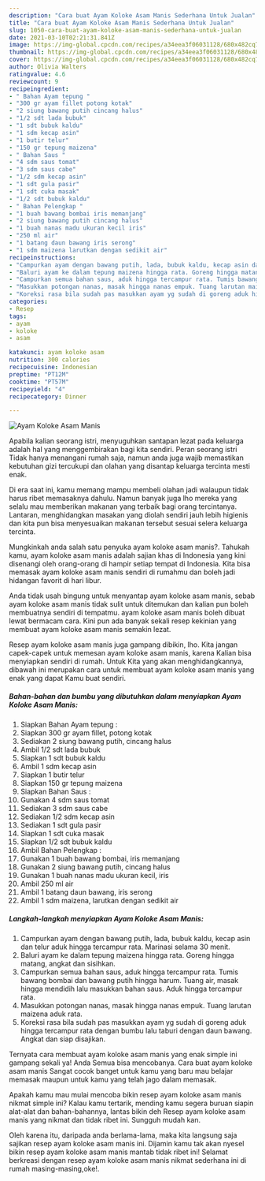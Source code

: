 ```yaml
---
description: "Cara buat Ayam Koloke Asam Manis Sederhana Untuk Jualan"
title: "Cara buat Ayam Koloke Asam Manis Sederhana Untuk Jualan"
slug: 1050-cara-buat-ayam-koloke-asam-manis-sederhana-untuk-jualan
date: 2021-03-10T02:21:31.841Z
image: https://img-global.cpcdn.com/recipes/a34eea3f06031128/680x482cq70/ayam-koloke-asam-manis-foto-resep-utama.jpg
thumbnail: https://img-global.cpcdn.com/recipes/a34eea3f06031128/680x482cq70/ayam-koloke-asam-manis-foto-resep-utama.jpg
cover: https://img-global.cpcdn.com/recipes/a34eea3f06031128/680x482cq70/ayam-koloke-asam-manis-foto-resep-utama.jpg
author: Olivia Walters
ratingvalue: 4.6
reviewcount: 9
recipeingredient:
- " Bahan Ayam tepung "
- "300 gr ayam fillet potong kotak"
- "2 siung bawang putih cincang halus"
- "1/2 sdt lada bubuk"
- "1 sdt bubuk kaldu"
- "1 sdm kecap asin"
- "1 butir telur"
- "150 gr tepung maizena"
- " Bahan Saus "
- "4 sdm saus tomat"
- "3 sdm saus cabe"
- "1/2 sdm kecap asin"
- "1 sdt gula pasir"
- "1 sdt cuka masak"
- "1/2 sdt bubuk kaldu"
- " Bahan Pelengkap "
- "1 buah bawang bombai iris memanjang"
- "2 siung bawang putih cincang halus"
- "1 buah nanas madu ukuran kecil iris"
- "250 ml air"
- "1 batang daun bawang iris serong"
- "1 sdm maizena larutkan dengan sedikit air"
recipeinstructions:
- "Campurkan ayam dengan bawang putih, lada, bubuk kaldu, kecap asin dan telur aduk hingga tercampur rata. Marinasi selama 30 menit."
- "Baluri ayam ke dalam tepung maizena hingga rata. Goreng hingga matang, angkat dan sisihkan."
- "Campurkan semua bahan saus, aduk hingga tercampur rata. Tumis bawang bombai dan bawang putih hingga harum. Tuang air, masak hingga mendidih lalu masukkan bahan saus. Aduk hingga tercampur rata."
- "Masukkan potongan nanas, masak hingga nanas empuk. Tuang larutan maizena aduk rata."
- "Koreksi rasa bila sudah pas masukkan ayam yg sudah di goreng aduk hingga tercampur rata dengan bumbu lalu taburi dengan daun bawang. Angkat dan siap disajikan."
categories:
- Resep
tags:
- ayam
- koloke
- asam

katakunci: ayam koloke asam 
nutrition: 300 calories
recipecuisine: Indonesian
preptime: "PT12M"
cooktime: "PT57M"
recipeyield: "4"
recipecategory: Dinner

---
```



![Ayam Koloke Asam Manis](https://img-global.cpcdn.com/recipes/a34eea3f06031128/680x482cq70/ayam-koloke-asam-manis-foto-resep-utama.jpg)

Apabila kalian seorang istri, menyuguhkan santapan lezat pada keluarga adalah hal yang menggembirakan bagi kita sendiri. Peran seorang istri Tidak hanya menangani rumah saja, namun anda juga wajib memastikan kebutuhan gizi tercukupi dan olahan yang disantap keluarga tercinta mesti enak.

Di era  saat ini, kamu memang mampu membeli olahan jadi walaupun tidak harus ribet memasaknya dahulu. Namun banyak juga lho mereka yang selalu mau memberikan makanan yang terbaik bagi orang tercintanya. Lantaran, menghidangkan masakan yang diolah sendiri jauh lebih higienis dan kita pun bisa menyesuaikan makanan tersebut sesuai selera keluarga tercinta. 



Mungkinkah anda salah satu penyuka ayam koloke asam manis?. Tahukah kamu, ayam koloke asam manis adalah sajian khas di Indonesia yang kini disenangi oleh orang-orang di hampir setiap tempat di Indonesia. Kita bisa memasak ayam koloke asam manis sendiri di rumahmu dan boleh jadi hidangan favorit di hari libur.

Anda tidak usah bingung untuk menyantap ayam koloke asam manis, sebab ayam koloke asam manis tidak sulit untuk ditemukan dan kalian pun boleh membuatnya sendiri di tempatmu. ayam koloke asam manis boleh dibuat lewat bermacam cara. Kini pun ada banyak sekali resep kekinian yang membuat ayam koloke asam manis semakin lezat.

Resep ayam koloke asam manis juga gampang dibikin, lho. Kita jangan capek-capek untuk memesan ayam koloke asam manis, karena Kalian bisa menyiapkan sendiri di rumah. Untuk Kita yang akan menghidangkannya, dibawah ini merupakan cara untuk membuat ayam koloke asam manis yang enak yang dapat Kamu buat sendiri.

<!--inarticleads1-->

##### Bahan-bahan dan bumbu yang dibutuhkan dalam menyiapkan Ayam Koloke Asam Manis:

1. Siapkan  Bahan Ayam tepung :
1. Siapkan 300 gr ayam fillet, potong kotak
1. Sediakan 2 siung bawang putih, cincang halus
1. Ambil 1/2 sdt lada bubuk
1. Siapkan 1 sdt bubuk kaldu
1. Ambil 1 sdm kecap asin
1. Siapkan 1 butir telur
1. Siapkan 150 gr tepung maizena
1. Siapkan  Bahan Saus :
1. Gunakan 4 sdm saus tomat
1. Sediakan 3 sdm saus cabe
1. Sediakan 1/2 sdm kecap asin
1. Sediakan 1 sdt gula pasir
1. Siapkan 1 sdt cuka masak
1. Siapkan 1/2 sdt bubuk kaldu
1. Ambil  Bahan Pelengkap :
1. Gunakan 1 buah bawang bombai, iris memanjang
1. Gunakan 2 siung bawang putih, cincang halus
1. Gunakan 1 buah nanas madu ukuran kecil, iris
1. Ambil 250 ml air
1. Ambil 1 batang daun bawang, iris serong
1. Ambil 1 sdm maizena, larutkan dengan sedikit air




<!--inarticleads2-->

##### Langkah-langkah menyiapkan Ayam Koloke Asam Manis:

1. Campurkan ayam dengan bawang putih, lada, bubuk kaldu, kecap asin dan telur aduk hingga tercampur rata. Marinasi selama 30 menit.
1. Baluri ayam ke dalam tepung maizena hingga rata. Goreng hingga matang, angkat dan sisihkan.
1. Campurkan semua bahan saus, aduk hingga tercampur rata. Tumis bawang bombai dan bawang putih hingga harum. Tuang air, masak hingga mendidih lalu masukkan bahan saus. Aduk hingga tercampur rata.
1. Masukkan potongan nanas, masak hingga nanas empuk. Tuang larutan maizena aduk rata.
1. Koreksi rasa bila sudah pas masukkan ayam yg sudah di goreng aduk hingga tercampur rata dengan bumbu lalu taburi dengan daun bawang. Angkat dan siap disajikan.




Ternyata cara membuat ayam koloke asam manis yang enak simple ini gampang sekali ya! Anda Semua bisa mencobanya. Cara buat ayam koloke asam manis Sangat cocok banget untuk kamu yang baru mau belajar memasak maupun untuk kamu yang telah jago dalam memasak.

Apakah kamu mau mulai mencoba bikin resep ayam koloke asam manis nikmat simple ini? Kalau kamu tertarik, mending kamu segera buruan siapin alat-alat dan bahan-bahannya, lantas bikin deh Resep ayam koloke asam manis yang nikmat dan tidak ribet ini. Sungguh mudah kan. 

Oleh karena itu, daripada anda berlama-lama, maka kita langsung saja sajikan resep ayam koloke asam manis ini. Dijamin kamu tak akan nyesel bikin resep ayam koloke asam manis mantab tidak ribet ini! Selamat berkreasi dengan resep ayam koloke asam manis nikmat sederhana ini di rumah masing-masing,oke!.

